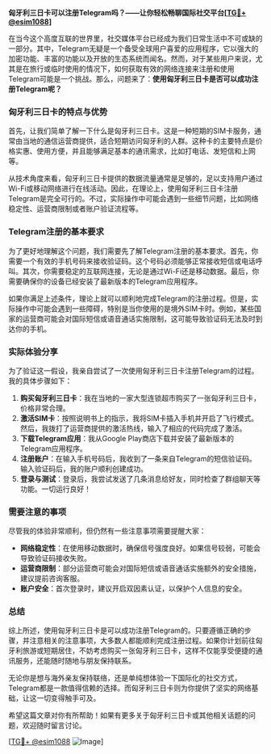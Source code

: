 **匈牙利三日卡可以注册Telegram吗？——让你轻松畅聊国际社交平台[[TG💪+ @esim1088](https://t.me/s/esim1088)]**

在当今这个高度互联的世界里，社交媒体平台已经成为我们日常生活中不可或缺的一部分。其中，Telegram无疑是一个备受全球用户喜爱的应用程序，它以强大的加密功能、丰富的功能以及开放的生态系统而闻名。然而，对于某些用户来说，尤其是在旅行或临时使用的情况下，如何获取有效的网络连接来注册和使用Telegram可能是一个挑战。那么，问题来了：**使用匈牙利三日卡是否可以成功注册Telegram呢？**

### 匈牙利三日卡的特点与优势

首先，让我们简单了解一下什么是匈牙利三日卡。这是一种短期的SIM卡服务，通常由当地的通信运营商提供，适合短期访问匈牙利的人群。这种卡的主要特点是价格实惠、使用方便，并且能够满足基本的通讯需求，比如打电话、发短信和上网等。

从技术角度来看，匈牙利三日卡提供的数据流量通常是足够的，足以支持用户通过Wi-Fi或移动网络进行在线活动。因此，在理论上，使用匈牙利三日卡注册Telegram是完全可行的。不过，实际操作中可能会遇到一些细节问题，比如网络稳定性、运营商限制或者账户验证流程等。

### Telegram注册的基本要求

为了更好地理解这个问题，我们需要先了解Telegram注册的基本要求。首先，你需要一个有效的手机号码来接收验证码。这个号码必须能够正常接收短信或电话呼叫。其次，你需要稳定的互联网连接，无论是通过Wi-Fi还是移动数据。最后，你需要确保你的设备已经安装了最新版本的Telegram应用程序。

如果你满足上述条件，理论上就可以顺利地完成Telegram的注册过程。但是，实际操作中可能会遇到一些障碍，特别是当你使用的是境外SIM卡时。例如，某些国家的运营商可能会对国际短信或语音通话实施限制，这可能导致验证码无法及时到达你的手机。

### 实际体验分享

为了验证这一假设，我亲自尝试了一次使用匈牙利三日卡注册Telegram的过程。我的具体步骤如下：

1. **购买匈牙利三日卡**：我在当地的一家大型连锁超市购买了一张匈牙利三日卡，价格非常合理。
2. **激活SIM卡**：按照说明书上的指示，我将SIM卡插入手机并开启了飞行模式。然后，我拨打了运营商提供的激活热线，输入了相应的代码完成了激活。
3. **下载Telegram应用**：我从Google Play商店下载并安装了最新版本的Telegram应用程序。
4. **注册账户**：在输入手机号码后，我收到了一条来自Telegram的短信验证码。输入验证码后，我的账户顺利创建成功。
5. **登录与测试**：登录后，我尝试发送了几条消息给好友，同时检查了群组聊天等功能。一切运行良好！

### 需要注意的事项

尽管我的体验非常顺利，但仍然有一些注意事项需要提醒大家：

- **网络稳定性**：在使用移动数据时，确保信号强度良好。如果信号较弱，可能会导致验证码接收失败。
- **运营商限制**：部分运营商可能会对国际短信或语音通话实施额外的安全措施，建议提前咨询客服。
- **账户安全**：首次登录时，建议开启双因素认证，以保护个人信息的安全。

### 总结

综上所述，使用匈牙利三日卡是可以成功注册Telegram的。只要遵循正确的步骤，并注意相关的注意事项，大多数人都能顺利完成注册过程。如果你计划前往匈牙利旅游或短期居住，不妨考虑购买一张匈牙利三日卡，这样不仅能享受便捷的通讯服务，还能随时随地与朋友保持联系。

无论你是想与海外亲友保持联络，还是单纯想体验一下国际化的社交方式，Telegram都是一款值得信赖的选择。而匈牙利三日卡则为你提供了坚实的网络基础，让这一切变得触手可及。

希望这篇文章对你有所帮助！如果有更多关于匈牙利三日卡或其他相关话题的问题，欢迎随时留言讨论。

[[TG💪+ @esim1088](https://t.me/s/esim1088) ![Image](https://i.postimg.cc/4NQfJmqS/Snipaste-2025-05-13-00-14-12.png)]